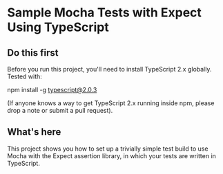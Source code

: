 # Sample Mocha Tests with Expect Using TypeScript

## Do this first

Before you run this project, you'll need to install TypeScript 2.x globally.  Tested with:

npm install -g typescript@2.0.3

(If anyone knows a way to get TypeScript 2.x running inside npm, please drop a note or submit a pull request).

## What's here

This project shows you how to set up a trivially simple test build to use Mocha with the Expect assertion library, in which your tests are written in TypeScript.